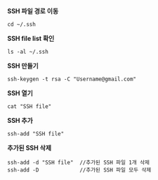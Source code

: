 **SSH 파일 경로 이동**

	cd ~/.ssh

**SSH file list 확인**

    ls -al ~/.ssh

**SSH 만들기**

	ssh-keygen -t rsa -C "Username@gmail.com"

**SSH 열기**

	cat "SSH file"

**SSH 추가**

	ssh-add "SSH file"

**추가된 SSH 삭제**

	ssh-add -d "SSH file"  //추가된 SSH 파일 1개 삭제
	ssh-add -D             //추가된 SSH 파일 모두 삭제
